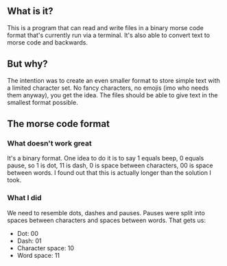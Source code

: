 ## What is it?

This is a program that can read and write files in a binary morse code format that's currently run via a terminal.
It's also able to convert text to morse code and backwards.

## But why?

The intention was to create an even smaller format to store simple text with a limited character set. No fancy characters,
no emojis (imo who needs them anyway), you get the idea. The files should be able to give text in the smallest format possible.

## The morse code format

### What doesn't work great

It's a binary format. One idea to do it is to say 1 equals beep, 0 equals pause, so 1 is dot, 11 is dash, 0 is space between
characters, 00 is space between words. I found out that this is actually longer than the solution I took.

### What I did

We need to resemble dots, dashes and pauses. Pauses were split into spaces between characters and spaces between words.
That gets us:

* Dot: 00
* Dash: 01
* Character space: 10
* Word space: 11

